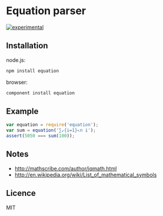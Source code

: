 # Equation parser

[![experimental](https://rawgithub.com/hughsk/stability-badges/master/dist/experimental.svg)](http://github.com/hughsk/stability-badges)

## Installation

node.js:

```bash
npm install equation
```

browser:

```bash
component install equation
```

## Example

```js
var equation = require('equation');
var sum = equation('∑↙{i=1}↖n i');
assert(5050 === sum(100));
```

## Notes

- http://mathscribe.com/author/jqmath.html
- http://en.wikipedia.org/wiki/List_of_mathematical_symbols

## Licence

MIT